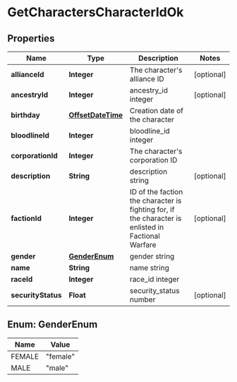 
# GetCharactersCharacterIdOk

## Properties
Name | Type | Description | Notes
------------ | ------------- | ------------- | -------------
**allianceId** | **Integer** | The character&#39;s alliance ID |  [optional]
**ancestryId** | **Integer** | ancestry_id integer |  [optional]
**birthday** | [**OffsetDateTime**](OffsetDateTime.md) | Creation date of the character | 
**bloodlineId** | **Integer** | bloodline_id integer | 
**corporationId** | **Integer** | The character&#39;s corporation ID | 
**description** | **String** | description string |  [optional]
**factionId** | **Integer** | ID of the faction the character is fighting for, if the character is enlisted in Factional Warfare |  [optional]
**gender** | [**GenderEnum**](#GenderEnum) | gender string | 
**name** | **String** | name string | 
**raceId** | **Integer** | race_id integer | 
**securityStatus** | **Float** | security_status number |  [optional]


<a name="GenderEnum"></a>
## Enum: GenderEnum
Name | Value
---- | -----
FEMALE | &quot;female&quot;
MALE | &quot;male&quot;




